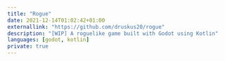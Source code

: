 ```yaml
---
title: "Rogue"
date: 2021-12-14T01:02:42+01:00
externallink: "https://github.com/druskus20/rogue" 
description: "[WIP] A roguelike game built with Godot using Kotlin"
languages: [godot, kotlin]
private: true
---
```


